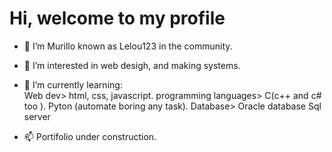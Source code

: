 # Hi, welcome to my profile 

- 👋 I’m Murillo known as Lelou123 in the community.

- 👀 I’m interested in web desigh, and making systems.

- 🌱 I’m currently learning:  
        Web dev>
            html, css, javascript.
         programming languages>
            C(c++ and c# too ).
            Pyton (automate boring any task).
         Database>
            Oracle database
            Sql server
            
- 📫 Portifolio under construction.


